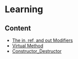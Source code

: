 # Learning
## Content 

 - [The in, ref, and out Modifiers](https://github.com/abouhamze-fahime/Learning/blob/main/The%20in.pdf)
 - [Virtual Method](https://github.com/abouhamze-fahime/Learning/blob/main/Virtual%20.pdf)
 - [Constructor_Destructor](https://github.com/abouhamze-fahime/Learning/blob/main/Constructor_Destructor.pdf)

